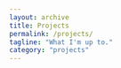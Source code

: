 ```yaml
---
layout: archive
title: Projects
permalink: /projects/
tagline: "What I'm up to."
category: "projects"
---
```

